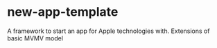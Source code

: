 # new-app-template
A framework to start an app for Apple technologies with. Extensions of basic MVMV model
